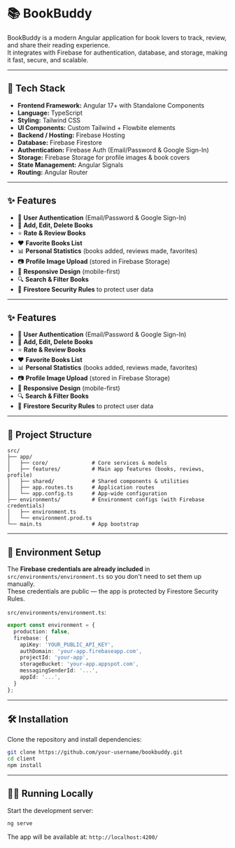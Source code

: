 # 📚 BookBuddy

BookBuddy is a modern Angular application for book lovers to track, review, and share their reading experience.  
It integrates with Firebase for authentication, database, and storage, making it fast, secure, and scalable.

---

## 🚀 Tech Stack

- **Frontend Framework:** Angular 17+ with Standalone Components
- **Language:** TypeScript
- **Styling:** Tailwind CSS
- **UI Components:** Custom Tailwind + Flowbite elements
- **Backend / Hosting:** Firebase Hosting
- **Database:** Firebase Firestore
- **Authentication:** Firebase Auth (Email/Password & Google Sign-In)
- **Storage:** Firebase Storage for profile images & book covers
- **State Management:** Angular Signals
- **Routing:** Angular Router

---

## ✨ Features

- 🔑 **User Authentication** (Email/Password & Google Sign-In)
- 📝 **Add, Edit, Delete Books**
- ⭐ **Rate & Review Books**
- ❤️ **Favorite Books List**
- 📊 **Personal Statistics** (books added, reviews made, favorites)
- 📷 **Profile Image Upload** (stored in Firebase Storage)
- 📱 **Responsive Design** (mobile-first)
- 🔍 **Search & Filter Books**
- 🔐 **Firestore Security Rules** to protect user data

---

## ✨ Features

- 🔑 **User Authentication** (Email/Password & Google Sign-In)
- 📝 **Add, Edit, Delete Books**
- ⭐ **Rate & Review Books**
- ❤️ **Favorite Books List**
- 📊 **Personal Statistics** (books added, reviews made, favorites)
- 📷 **Profile Image Upload** (stored in Firebase Storage)
- 📱 **Responsive Design** (mobile-first)
- 🔍 **Search & Filter Books**
- 🔐 **Firestore Security Rules** to protect user data

---

## 📂 Project Structure

```
src/
├── app/
│   ├── core/              # Core services & models
│   ├── features/          # Main app features (books, reviews, profile)
│   ├── shared/            # Shared components & utilities
│   ├── app.routes.ts      # Application routes
│   └── app.config.ts      # App-wide configuration
├── environments/          # Environment configs (with Firebase credentials)
│   ├── environment.ts
│   └── environment.prod.ts
└── main.ts                # App bootstrap
```

---

## 🔐 Environment Setup

The **Firebase credentials are already included** in `src/environments/environment.ts` so you don't need to set them up manually.  
These credentials are public — the app is protected by Firestore Security Rules.

`src/environments/environment.ts`:
```typescript
export const environment = {
  production: false,
  firebase: {
    apiKey: 'YOUR_PUBLIC_API_KEY',
    authDomain: 'your-app.firebaseapp.com',
    projectId: 'your-app',
    storageBucket: 'your-app.appspot.com',
    messagingSenderId: '...',
    appId: '...',
  }
};
```

---

## 🛠️ Installation

Clone the repository and install dependencies:

```bash
git clone https://github.com/your-username/bookbuddy.git
cd client
npm install
```

---

## 🏃‍♂️ Running Locally

Start the development server:

```bash
ng serve
```

The app will be available at: `http://localhost:4200/`